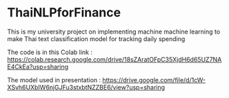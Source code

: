 # ThaiNLPforFinance
This is my university project on implementing machine machine learning to make Thai text classification model for tracking daily spending

The code is in this Colab link : https://colab.research.google.com/drive/18sZAratOFpC35XjdH6d65UZ7NAE4CkEa?usp=sharing

The model used in presentation : https://drive.google.com/file/d/1cW-XSvh6UXbIW6njGJFu3stxbtNZZBE6/view?usp=sharing
